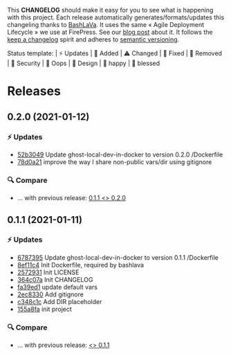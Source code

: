 This **CHANGELOG** should make it easy for you to see what is happening with this project. Each release automatically generates/formats/updates this changeling thanks to [BashLaVa](https://github.com/firepress-org/bashlava). It uses the same « Agile Deployment Lifecycle » we use at FirePress. See our [blog post](https://firepress.org/en/how-do-we-update-hundreds-of-ghosts-websites-on-docker-swarm/) about it. It follows the [keep a changelog](https://keepachangelog.com/en/1.0.0/) spirit and adheres to [semantic versioning](https://semver.org/spec/v2.0.0.html).

Status template:
| ⚡️ Updates | 🚀 Added | ⚠️ Changed |
🐛 Fixed | 🛑 Removed | 🔑 Security |
🙈 Oops | 🎨 Design | 🎉 happy | 🙌 blessed

# Releases

## 0.2.0 (2021-01-12)
### ⚡️ Updates
- [52b3049](https://github.com/firepress-org/ghost-local-dev-in-docker/commit/52b3049) Update ghost-local-dev-in-docker to version 0.2.0 /Dockerfile
- [78d0a21](https://github.com/firepress-org/ghost-local-dev-in-docker/commit/78d0a21) improve the way I share non-public vars/dir using gitignore

### 🔍 Compare
- ... with previous release: [0.1.1 <> 0.2.0](https://github.com/firepress-org/ghost-local-dev-in-docker/compare/0.1.1...0.2.0)

## 0.1.1 (2021-01-11)
### ⚡️ Updates
- [6787395](https://github.com/firepress-org/ghost-local-dev-in-docker/commit/6787395) Update ghost-local-dev-in-docker to version 0.1.1 /Dockerfile
- [8ef11c4](https://github.com/firepress-org/ghost-local-dev-in-docker/commit/8ef11c4) Init Dockerfile, required by bashlava
- [2572931](https://github.com/firepress-org/ghost-local-dev-in-docker/commit/2572931) Init LICENSE
- [364c07a](https://github.com/firepress-org/ghost-local-dev-in-docker/commit/364c07a) Init CHANGELOG
- [fa39ed1](https://github.com/firepress-org/ghost-local-dev-in-docker/commit/fa39ed1) update default vars
- [2ec8330](https://github.com/firepress-org/ghost-local-dev-in-docker/commit/2ec8330) Add gitignore
- [c348c1c](https://github.com/firepress-org/ghost-local-dev-in-docker/commit/c348c1c) Add DIR placeholder
- [155a8fa](https://github.com/firepress-org/ghost-local-dev-in-docker/commit/155a8fa) init project

### 🔍 Compare
- ... with previous release: [ <> 0.1.1](https://github.com/firepress-org/ghost-local-dev-in-docker/compare/...0.1.1)

